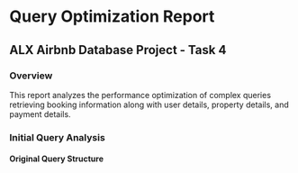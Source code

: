 # Query Optimization Report
## ALX Airbnb Database Project - Task 4

### Overview
This report analyzes the performance optimization of complex queries retrieving booking information along with user details, property details, and payment details.

### Initial Query Analysis

#### Original Query Structure